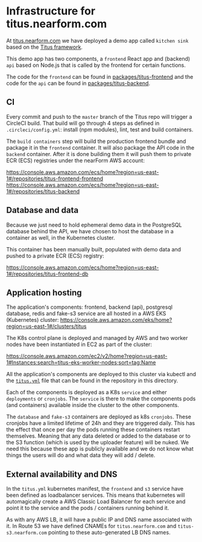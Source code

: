 # Infrastructure for titus.nearform.com

At [titus.nearform.com](https://titus.nearform.com) we have deployed a demo app
called `kitchen sink` based on the [Titus framework](https://github.com/nearform/titus).

This demo app has two components, a `frontend` React app and (backend) `api`
based on Node.js that is called by the frontend for certain functions.

The code for the `frontend` can be found in [packages/titus-frontend](https://github.com/nearform/titus/tree/master/packages/titus-frontend)
and the code for the `api` can be found in [packages/titus-backend](https://github.com/nearform/titus/tree/master/packages/titus-backend).

## CI

Every commit and push to the `master` branch of the Titus repo will trigger a
CircleCI build. That build will go through 4 steps as defined in `.circleci/config.yml`:
install (npm modules), lint, test and build containers.

The `build containers` step will build the production frontend bundle and package it
in the `frontend` container. It will also package the API code in the `backend` container.
After it is done building them it will push them to private ECR (ECS) registries under
the nearForm AWS account:

https://console.aws.amazon.com/ecs/home?region=us-east-1#/repositories/titus-frontend-frontend
https://console.aws.amazon.com/ecs/home?region=us-east-1#/repositories/titus-backend

## Database and data

Because we just need to hold ephemeral demo data in the PostgreSQL database behind
the API, we have chosen to host the database in a container as well, in the Kubernetes cluster.

This container has been manually built, populated with demo data and pushed to a
private ECR (ECS) registry:

https://console.aws.amazon.com/ecs/home?region=us-east-1#/repositories/titus-frontend-db

## Application hosting

The application's components: frontend, backend (api), postgresql database, redis
and fake-s3 service are all hosted in a AWS EKS (Kubernetes) cluster: https://console.aws.amazon.com/eks/home?region=us-east-1#/clusters/titus

The K8s control plane is deployed and managed by AWS and two worker nodes have been
instantiated in EC2 as part of the cluster:

https://console.aws.amazon.com/ec2/v2/home?region=us-east-1#Instances:search=titus-eks-worker-nodes;sort=tag:Name

All the application's components are deployed to this cluster via kubectl and the
[`titus.yml`](https://github.com/nearform/titus/blob/master/kubernetes/titus.yaml) file
that can be found in the repository in this directory.

Each of the components is deployed as a K8s `service` and either `deployments` or
`cronjobs`. The `service` is there to make the components pods (and containers) available
inside the cluster to the other components.

The `database` and `fake-s3` containers are deployed as k8s `cronjobs`. These cronjobs
have a limited lifetime of 24h and they are triggered daily. This has the effect that
once per day the pods running these containers restart themselves. Meaning that any
data deleted or added to the database or to the S3 function (which is used by the
uploader feature) will be nuked. We need this because these app is publicly available
and we do not know what things the users will do and what data they will add / delete.

## External availability and DNS

In the `titus.yml` kubernetes manifest, the `frontend` and `s3` service have been
defined as loadbalancer services. This means that kubernetes will automagically
create a AWS Classic Load Balancer for each service and point it to the service and
the pods / containers running behind it.

As with any AWS LB, it will have a public IP and DNS name associated with it.
In Route 53 we have defined CNAMEs for `titus.nearform.com` and `titus-s3.nearform.com`
pointing to these auto-generated LB DNS names.
